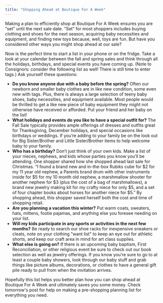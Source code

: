 ```yaml
---
title: "Shopping Ahead at Boutique For A Week"
---
```


Making a plan to efficiently shop at Boutique For A Week ensures you are “set” until the next sale date. “Set” for most shoppers includes buying clothing and shoes for the next season, acquiring baby necessities and equipment, and finding new toys because, well, toys are fun. But have you considered other ways you might shop ahead at our sale?

Now is the perfect time to start a list in your phone or on the fridge. Take a look at your calendar between the fall and spring sales and think through all the holidays, birthdays, and special events you have coming up. (Note to Consignors: consider the following list as well! There is still time to enter tags.) Ask yourself these questions:

* **Do you know anyone due with a baby before the spring?** Often our newborn and smaller baby clothes are in like new condition, some even new with tags. Plus, there is always a large selection of teeny baby shoes, baby necessities, and equipment available. Most people would be thrilled to get a like new piece of baby equipment they might not otherwise have received or afforded. Put your friend and her baby on the list!
* **What holidays and events do you like to have a special outfit for?** The Fall Sale typically provides ample offerings of dresses and outfits great for Thanksgiving, December holidays, and special occasions like birthdays or weddings. If you’re adding to your family be on the look out for Big Sister/Brother and Little Sister/Brother items to help welcome baby to your family.
* **Who has a birthday?** Don’t just think of your own kids. Make a list of your nieces, nephews, and kids whose parties you know you’ll be attending. One shopper shared how she shopped ahead last sale for Christmas. “I found a brand new and in-the-box Rubiks cube for $2 for my 11 year old nephew, a Parents brand drum with other instruments inside for $5 for my 10 month old nephew, a marshmallow shooter for another nephew for $3 (plus the cost of a bag of marshmallows), a brand new jewelry making kit for my crafty niece for only $5, and a set of four chapter books about horses for another niece for $5.” By shopping ahead, this shopper saved herself both the cost and time of shopping retail.
* **Are you planning a vacation this winter?** Put warm coats, sweaters, hats, mittens, footie pajamas, and anything else you foresee needing on your list.
* **Will my kids participate in any sports or activities in the next few months?** Be ready to search our shoe racks for inexpensive sneakers or cleats, note on your clothing "want list" to keep an eye out for athletic shorts, and keep our craft area in mind for art class supplies.
* **What else is going on?** If there is an upcoming baby baptism, First Reconciliation, or other religious event be sure to check out our book selection as well as jewelry offerings. If you know you’re sure to go to at least a couple baby showers, look through our baby stuff and grab things like picture albums, decorations, or clothes to have a general gift pile ready to pull from when the invitation arrives.

Hopefully this list helps you better plan how you can shop ahead at Boutique For A Week and ultimately saves you some money. Check tomorrow's post for help on making a pre-shopping planning list for everything you need.
